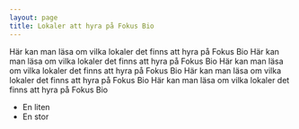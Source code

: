 ```yaml
---
layout: page
title: Lokaler att hyra på Fokus Bio
---
```

Här kan man läsa om vilka lokaler det finns att hyra på Fokus Bio Här kan man läsa om vilka lokaler det finns att hyra på Fokus Bio Här kan man läsa om vilka lokaler det finns att hyra på Fokus Bio Här kan man läsa om vilka lokaler det finns att hyra på Fokus Bio Här kan man läsa om vilka lokaler det finns att hyra på Fokus Bio 

* En liten
* En stor